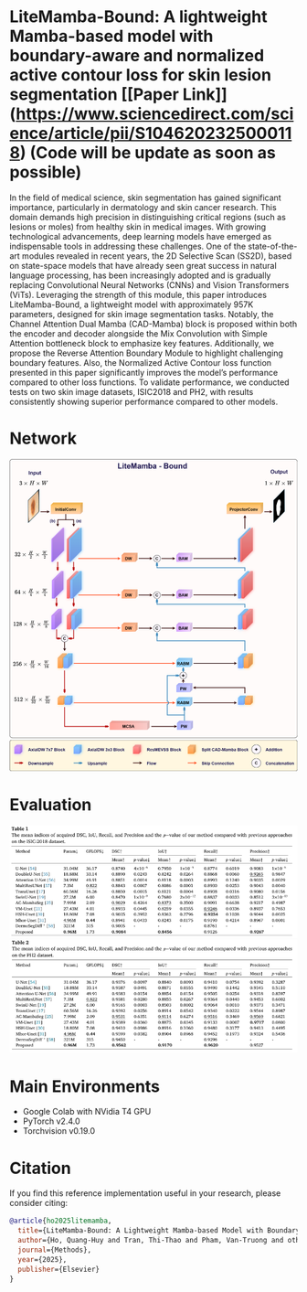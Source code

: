 #  LiteMamba-Bound: A lightweight Mamba-based model with boundary-aware and normalized active contour loss for skin lesion segmentation [**[Paper Link]**] (https://www.sciencedirect.com/science/article/pii/S1046202325000118) (Code will be update as soon as possible)
In the field of medical science, skin segmentation has gained significant importance, particularly in dermatology and skin cancer research. This domain demands high precision in distinguishing critical regions (such as lesions 
or moles) from healthy skin in medical images. With growing technological advancements, deep learning 
models have emerged as indispensable tools in addressing these challenges. One of the state-of-the-art modules 
revealed in recent years, the 2D Selective Scan (SS2D), based on state-space models that have already seen great 
success in natural language processing, has been increasingly adopted and is gradually replacing Convolutional 
Neural Networks (CNNs) and Vision Transformers (ViTs). Leveraging the strength of this module, this paper 
introduces LiteMamba-Bound, a lightweight model with approximately 957K parameters, designed for skin image 
segmentation tasks. Notably, the Channel Attention Dual Mamba (CAD-Mamba) block is proposed within both 
the encoder and decoder alongside the Mix Convolution with Simple Attention bottleneck block to emphasize key 
features. Additionally, we propose the Reverse Attention Boundary Module to highlight challenging boundary 
features. Also, the Normalized Active Contour loss function presented in this paper significantly improves the 
model’s performance compared to other loss functions. To validate performance, we conducted tests on two skin 
image datasets, ISIC2018 and PH2, with results consistently showing superior performance compared to other 
models. 
# Network
![Model Architecture](Image/LiteMamba-Bound.png)
# Evaluation
![ISIC18](Image/ISIC18.png)
![PH2](Image/PH2.jpeg)
# Main Environments
- Google Colab with NVidia T4 GPU
- PyTorch v2.4.0
- Torchvision v0.19.0

# Citation 
If you find this reference implementation useful in your research, please consider citing:

```bibtex
@article{ho2025litemamba,
  title={LiteMamba-Bound: A Lightweight Mamba-based Model with Boundary-Aware and Normalized Active Contour Loss for Skin Lesion Segmentation},
  author={Ho, Quang-Huy and Tran, Thi-Thao and Pham, Van-Truong and others},
  journal={Methods},
  year={2025},
  publisher={Elsevier}
}
